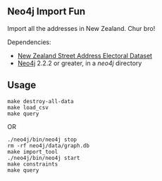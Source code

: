 Neo4j Import Fun
----------------

Import all the addresses in New Zealand.  Chur bro!

Dependencies:

* [New Zealand Street Address Electoral Dataset](https://data.linz.govt.nz/layer/779-nz-street-address-electoral/)
* [Neo4j](http://neo4j.com) 2.2.2 or greater, in a _neo4j_ directory


Usage
-----

```
make destroy-all-data
make load_csv
make query
```

OR 

```
./neo4j/bin/neo4j stop
rm -rf neo4j/data/graph.db
make import_tool
./neo4j/bin/neo4j start
make constraints
make query

```
